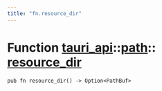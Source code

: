 ```yaml
---
title: "fn.resource_dir"
---
```


# Function [tauri_api](/docs/api/rust/tauri_api/../index.html)::​[path](/docs/api/rust/tauri_api/index.html)::​[resource_dir](/docs/api/rust/tauri_api/)

    pub fn resource_dir() -> Option<PathBuf>
